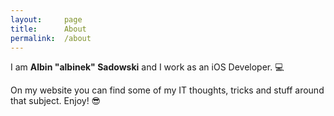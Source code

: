 ```yaml
---
layout:     page
title:      About
permalink:  /about
---
```


I am **Albin "albinek" Sadowski** and I work as an iOS Developer. 💻

On my website you can find some of my IT thoughts, tricks and stuff around that subject. Enjoy! 😎
